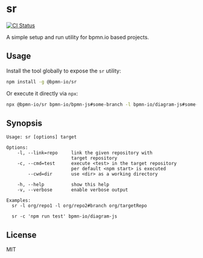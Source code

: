 # sr

[![CI Status](https://img.shields.io/github/workflow/status/bpmn-io/sr/CI/main)](https://github.com/bpmn-io/sr/actions?query=workflow%3ACI)

A simple setup and run utility for bpmn.io based projects.


## Usage

Install the tool globally to expose the `sr` utility:

```sh
npm install -g @bpmn-io/sr
```

Or execute it directly via `npx`:

```sh
npx @bpmn-io/sr bpmn-io/bpmn-js#some-branch -l bpmn-io/diagram-js#some-branch
```


## Synopsis

```plain
Usage: sr [options] target

Options:
    -l, --link=repo     link the given repository with
                        target repository
    -c, --cmd=test      execute <test> in the target repository
                        per default <npm start> is executed
        --cwd=dir       use <dir> as a working directory

    -h, --help          show this help
    -v, --verbose       enable verbose output

Examples:
  sr -l org/repo1 -l org/repo2#branch org/targetRepo

  sr -c 'npm run test' bpmn-io/diagram-js
```


## License

MIT
